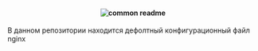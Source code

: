 <h4 align="center">
  <img alt="common readme" src="https://upload.wikimedia.org/wikipedia/commons/thumb/c/c5/Nginx_logo.svg/440px-Nginx_logo.svg.png">
</h4>
В данном репозитории находится дефолтный конфигурационный файл nginx
